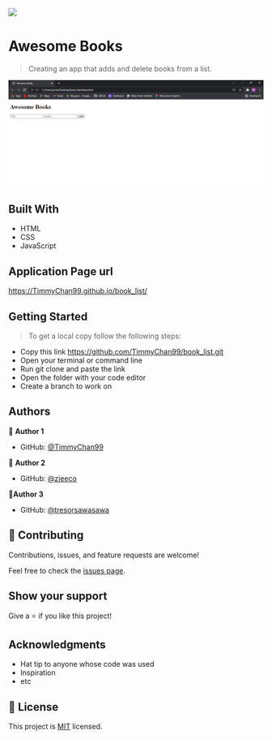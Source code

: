 ![](https://img.shields.io/badge/Microverse-blueviolet)

# Awesome Books

> Creating an app that adds and delete books from a list.

![screenshot](./app_screenshot.png)

## Built With

- HTML
- CSS
- JavaScript

## Application Page url

https://TimmyChan99.github.io/book_list/

## Getting Started

> To get a local copy follow the following steps:

- Copy this link https://github.com/TimmyChan99/book_list.git
- Open your terminal or command line
- Run git clone and paste the link
- Open the folder with your code editor
- Create a branch to work on

## Authors


👤 **Author 1**

- GitHub: [@TimmyChan99](https://github.com/TimmyChan99)


👤 **Author 2**

- GitHub: [@zieeco](https://github.com/zieeco)


 👤**Author 3**

- GitHub: [@tresorsawasawa](https://github.com/tresorsawasawa)

## 🤝 Contributing

Contributions, issues, and feature requests are welcome!

Feel free to check the [issues page](../../issues/).

## Show your support

Give a ⭐️ if you like this project!

## Acknowledgments

- Hat tip to anyone whose code was used
- Inspiration
- etc

## 📝 License

This project is [MIT](./MIT.md) licensed.
